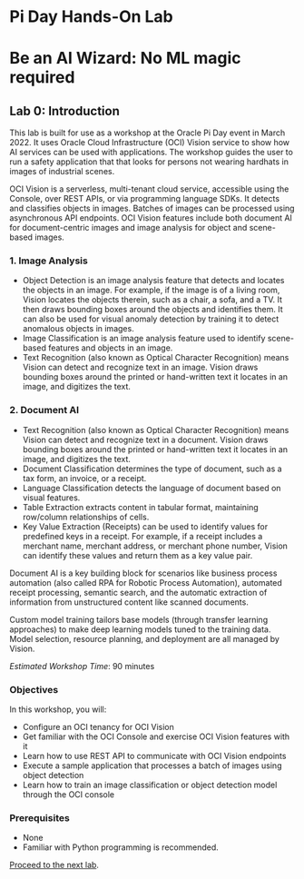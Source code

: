 # Pi Day Hands-On Lab
# Be an AI Wizard: No ML magic required

## Lab 0: Introduction

This lab is built for use as a workshop at the Oracle Pi Day event in March 2022. It uses Oracle Cloud Infrastructure (OCI) Vision service to show how AI services can be used with applications. The workshop guides the user to run a safety application that that looks for persons not wearing hardhats in images of industrial scenes.

OCI Vision is a serverless, multi-tenant cloud service, accessible using the Console, over REST APIs, or via programming language SDKs. It detects and classifies objects in images. Batches of images can be processed using asynchronous API endpoints. OCI Vision features include both document AI for document-centric images and image analysis for object and scene-based images.

### 1. Image Analysis

* Object Detection is an image analysis feature that detects and locates the objects in an image. For example, if the image is of a living room, Vision locates the objects therein, such as a chair, a sofa, and a TV. It then draws bounding boxes around the objects and identifies them. It can also be used for visual anomaly detection by training it to detect anomalous objects in images.
* Image Classification is an image analysis feature used to identify scene-based features and objects in an image.
* Text Recognition (also known as Optical Character Recognition) means Vision can detect and recognize text in an image. Vision draws bounding boxes around the printed or hand-written text it locates in an image, and digitizes the text.

### 2. Document AI

* Text Recognition (also known as Optical Character Recognition) means Vision can detect and recognize text in a document. Vision draws bounding boxes around the printed or hand-written text it locates in an image, and digitizes the text.
* Document Classification determines the type of document, such as a tax form, an invoice, or a receipt.
* Language Classification detects the language of document based on visual features.
* Table Extraction extracts content in tabular format, maintaining row/column relationships of cells.
* Key Value Extraction (Receipts) can be used to identify values for predefined keys in a receipt. For example, if a receipt includes a merchant name, merchant address, or merchant phone number, Vision can identify these values and return them as a key value pair.

Document AI is a key building block for scenarios like business process automation (also called RPA for Robotic Process Automation), automated receipt processing, semantic search, and the automatic extraction of information from unstructured content like scanned documents.

Custom model training tailors base models (through transfer learning approaches) to make deep learning models tuned to the training data. Model selection, resource planning, and deployment are all managed by Vision.

*Estimated Workshop Time*: 90 minutes

### Objectives

In this workshop, you will:

* Configure an OCI tenancy for OCI Vision
* Get familiar with the OCI Console and exercise OCI Vision features with it
* Learn how to use REST API to communicate with OCI Vision endpoints
* Execute a sample application that processes a batch of images using object detection
* Learn how to train an image classification or object detection model through the OCI console

### Prerequisites
  - None
  - Familiar with Python programming is recommended.

[Proceed to the next lab](./Lab-1-tenancy-access.md).
